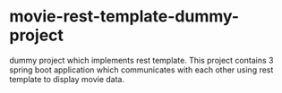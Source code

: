# movie-rest-template-dummy-project
dummy project which implements rest template. This project contains 3 spring boot application which communicates with each other using rest template to display movie data.
